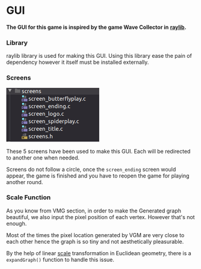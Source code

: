 # GUI

**The GUI for this game is inspired by the game Wave Collector in** [**raylib**](https://github.com/raysan5/raylib)**.**

### Library

raylib library is used for making this GUI. Using this library ease the pain of dependency however it itself must be installed externally.

### Screens

![GUI screens](../.gitbook/assets/image%20%285%29.png)

These 5 screens have been used to make this GUI. Each will be redirected to another one when needed. 

Screens do not follow a circle, once the `screen_ending` screen would appear, the game is finished and you have to reopen the game for playing another round.

### Scale Function

As you know from VMG section, in order to make the Generated graph beautiful, we also input the pixel position of each vertex. However that's not enough.

Most of the times the pixel location generated by VGM are very close to each other hence the graph is so tiny and not aesthetically pleasurable.

By the help of linear [scale](https://en.wikipedia.org/wiki/Scaling_%28geometry%29) transformation in Euclidean geometry, there is a `expandGraph()` function to handle this issue.

